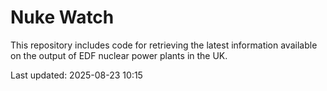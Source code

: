 # Nuke Watch

This repository includes code for retrieving the latest information available on the output of EDF nuclear power plants in the UK.

Last updated: 2025-08-23 10:15